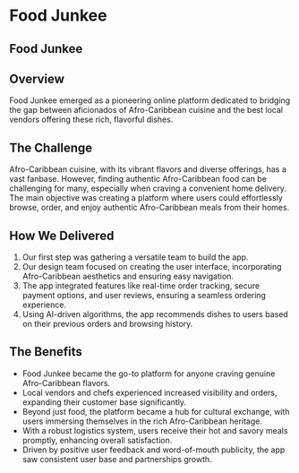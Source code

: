 # Food Junkee
## Food Junkee

## Overview
Food Junkee emerged as a pioneering online platform dedicated to bridging the gap between aficionados of Afro-Caribbean cuisine and the best local vendors offering these rich, flavorful dishes.

## The Challenge
Afro-Caribbean cuisine, with its vibrant flavors and diverse offerings, has a vast fanbase. However, finding authentic Afro-Caribbean food can be challenging for many, especially when craving a convenient home delivery. The main objective was creating a platform where users could effortlessly browse, order, and enjoy authentic Afro-Caribbean meals from their homes.

## How We Delivered
1. Our first step was gathering a versatile team to build the app.
2. Our design team focused on creating the user interface, incorporating Afro-Caribbean aesthetics and ensuring easy navigation.
3. The app integrated features like real-time order tracking, secure payment options, and user reviews, ensuring a seamless ordering experience.
4. Using AI-driven algorithms, the app recommends dishes to users based on their previous orders and browsing history.

## The Benefits
- Food Junkee became the go-to platform for anyone craving genuine Afro-Caribbean flavors.
- Local vendors and chefs experienced increased visibility and orders, expanding their customer base significantly.
- Beyond just food, the platform became a hub for cultural exchange, with users immersing themselves in the rich Afro-Caribbean heritage.
- With a robust logistics system, users receive their hot and savory meals promptly, enhancing overall satisfaction.
- Driven by positive user feedback and word-of-mouth publicity, the app saw consistent user base and partnerships growth.
